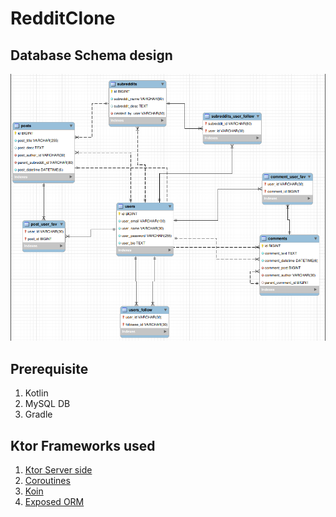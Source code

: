# RedditClone


## Database Schema design
![DB design](RedditDbSchema.png)

## Prerequisite

1. Kotlin
2. MySQL DB
3. Gradle


## Ktor Frameworks used

1. [Ktor Server side](https://ktor.io/docs)
2. [Coroutines](https://kotlinlang.org/docs/coroutines-overview.html)
3. [Koin](https://insert-koin.io/)
4. [Exposed ORM](https://github.com/JetBrains/Exposed)
